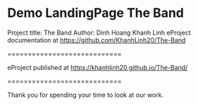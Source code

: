 Demo LandingPage The Band
============================
  Project title: The Band
  Author: Dinh Hoang Khanh Linh
  eProject documentation at https://github.com/KhanhLinh20/The-Band

============================

eProject published at https://khanhlinh20.github.io/The-Band/

============================

Thank you for spending your time to look at our work.
